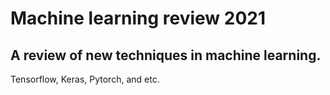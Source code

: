 # Machine learning review 2021

## A review of new techniques in machine learning.

Tensorflow, Keras, Pytorch, and etc.
